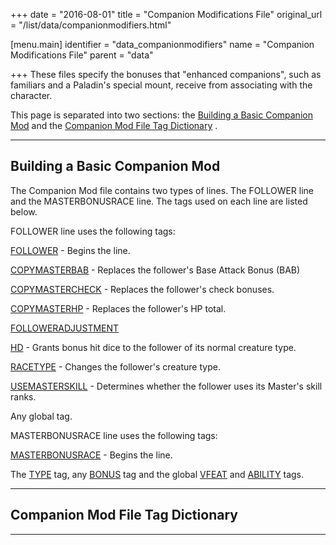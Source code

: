 +++
date = "2016-08-01"
title = "Companion Modifications File"
original_url = "/list/data/companionmodifiers.html"

[menu.main]
    identifier = "data_companionmodifiers"
    name = "Companion Modifications File"
    parent = "data"
    
+++
These files specify the bonuses that "enhanced companions", such as
familiars and a Paladin's special mount, receive from associating with
the character.

This page is separated into two sections: the [Building a Basic
Companion Mod](/list/data/companionmodifiers.html#howto) and the
[Companion Mod File Tag
Dictionary](/list/data/companionmodifiers.html#tagdictionary) .

------------------------------------------------------------------------

<span id="howto"></span> Building a Basic Companion Mod
-------------------------------------------------------

The Companion Mod file contains two types of lines. The FOLLOWER line
and the MASTERBONUSRACE line. The tags used on each line are listed
below.

FOLLOWER line uses the following tags:

[FOLLOWER](/list/data/companionmodifiers/follower.html) - Begins the
line.

[COPYMASTERBAB](/list/data/companionmodifiers/copymasterbab.html) -
Replaces the follower's Base Attack Bonus (BAB)

[COPYMASTERCHECK](/list/data/companionmodifiers/copymastercheck.html) -
Replaces the follower's check bonuses.

[COPYMASTERHP](/list/data/companionmodifiers/copymasterhp.html) -
Replaces the follower's HP total.

[FOLLOWERADJUSTMENT](/list/data/companionmodifiers.html#followeradjustment)

[HD](/list/data/companionmodifiers/hd.html) - Grants bonus hit dice to
the follower of its normal creature type.

[RACETYPE](/list/data/companionmodifiers/racetype.html) - Changes the
follower's creature type.

[USEMASTERSKILL](/list/data/companionmodifiers/usemasterskill.html) -
Determines whether the follower uses its Master's skill ranks.

Any global tag.

MASTERBONUSRACE line uses the following tags:

[MASTERBONUSRACE](/list/data/companionmodifiers/masterbonusrace.html) -
Begins the line.

The [TYPE](/list/global/type.html#companionmod) tag, any
[BONUS](/list/global/bonus.html) tag and the global
[VFEAT](/list/global/other/vfeat.html) and
[ABILITY](/list/global/other/ability.html) tags.

------------------------------------------------------------------------

<span id="tagdictionary"></span> Companion Mod File Tag Dictionary
------------------------------------------------------------------

------------------------------------------------------------------------

